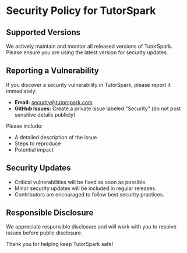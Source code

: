 # Security Policy for TutorSpark

## Supported Versions
We actively maintain and monitor all released versions of TutorSpark. Please ensure you are using the latest version for security updates.

## Reporting a Vulnerability
If you discover a security vulnerability in TutorSpark, please report it immediately:
- **Email:** security@tutorspark.com 
- **GitHub Issues:** Create a private issue labeled "Security" (do not post sensitive details publicly)

Please include:
- A detailed description of the issue
- Steps to reproduce
- Potential impact

## Security Updates
- Critical vulnerabilities will be fixed as soon as possible.
- Minor security updates will be included in regular releases.
- Contributors are encouraged to follow best security practices.

## Responsible Disclosure
We appreciate responsible disclosure and will work with you to resolve issues before public disclosure.  

Thank you for helping keep TutorSpark safe!
